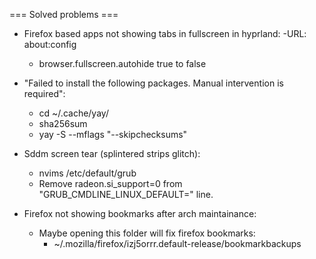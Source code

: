 === Solved problems ===

- Firefox based apps not showing tabs in fullscreen in hyprland:
    -URL: about:config 
    - browser.fullscreen.autohide true to false

- "Failed to install the following packages. Manual intervention is required":
    - cd ~/.cache/yay/<name-of-package>
    - sha256sum <name-of-installer>
    - yay -S <name-of-package> --mflags "--skipchecksums"

- Sddm screen tear (splintered strips glitch):
    - nvims /etc/default/grub
    - Remove radeon.si_support=0 from "GRUB_CMDLINE_LINUX_DEFAULT=" line. 
 
- Firefox not showing bookmarks after arch maintainance:

    - Maybe opening this folder will fix firefox bookmarks:
        - ~/.mozilla/firefox/izj5orrr.default-release/bookmarkbackups   
